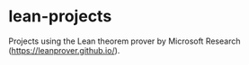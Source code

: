 # lean-projects

Projects using the Lean theorem prover by Microsoft Research (https://leanprover.github.io/).
